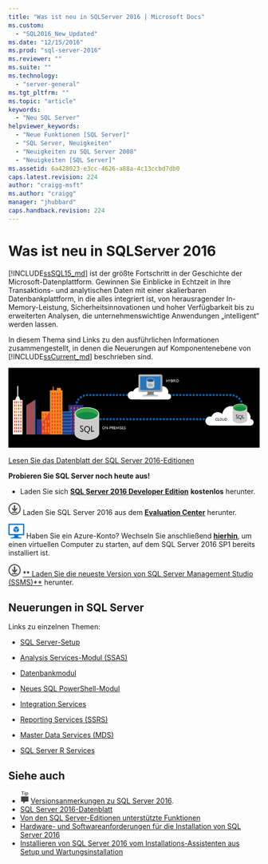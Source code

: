 ```yaml
---
title: "Was ist neu in SQLServer 2016 | Microsoft Docs"
ms.custom: 
  - "SQL2016_New_Updated"
ms.date: "12/15/2016"
ms.prod: "sql-server-2016"
ms.reviewer: ""
ms.suite: ""
ms.technology: 
  - "server-general"
ms.tgt_pltfrm: ""
ms.topic: "article"
keywords: 
  - "Neu SQL Server"
helpviewer_keywords: 
  - "Neue Funktionen [SQL Server]"
  - "SQL Server, Neuigkeiten"
  - "Neuigkeiten zu SQL Server 2008"
  - "Neuigkeiten [SQL Server]"
ms.assetid: 6a428023-e3cc-4626-a88a-4c13ccbd7db0
caps.latest.revision: 224
author: "craigg-msft"
ms.author: "craigg"
manager: "jhubbard"
caps.handback.revision: 224
---
```

# Was ist neu in SQLServer 2016
 [!INCLUDE[ssSQL15_md](../includes/sssql15-md.md)] ist der größte Fortschritt in der Geschichte der Microsoft-Datenplattform. Gewinnen Sie Einblicke in Echtzeit in Ihre Transaktions- und analytischen Daten mit einer skalierbaren Datenbankplattform, in die alles integriert ist, von herausragender In-Memory-Leistung, Sicherheitsinnovationen und hoher Verfügbarkeit bis zu erweiterten Analysen, die unternehmenswichtige Anwendungen „intelligent“ werden lassen.
 
 In diesem Thema sind Links zu den ausführlichen Informationen zusammengestellt, in denen die Neuerungen auf Komponentenebene von [!INCLUDE[ssCurrent_md](../includes/sscurrent-md.md)] beschrieben sind.   
 
  ![SQL Server 2016](../sql-server/media/sql-server-2016.png) 
 
[Lesen Sie das Datenblatt der SQL Server 2016-Editionen](http://download.microsoft.com/download/8/A/2/8A2BC8C5-BBA0-4A9C-90BC-AC957D3454D9/SQL_Server_2016_Editions_datasheet.pdf)
 
    
 **Probieren Sie SQL Server noch heute aus!**    
 - Laden Sie sich [**SQL Server 2016 Developer Edition**](https://www.microsoft.com/en-us/cloud-platform/sql-server-editions-developers) **kostenlos** herunter.
 
 
[![Download aus dem Evaluation Center](../analysis-services/media/download.png)](https://www.microsoft.com/en-us/evalcenter/evaluate-sql-server-2016) Laden Sie SQL Server 2016 aus dem **[Evaluation Center](https://www.microsoft.com/en-us/evalcenter/evaluate-sql-server-2016)** herunter. 
    
[![Azure Virtual Machine (klein)](../analysis-services/media/azure-virtual-machine-small.png)](https://azure.microsoft.com/en-us/marketplace/partners/microsoft/sqlserver2016sp1standardwindowsserver2016/) Haben Sie ein Azure-Konto?  Wechseln Sie anschließend **[hierhin](https://azure.microsoft.com/en-us/marketplace/partners/microsoft/sqlserver2016sp1standardwindowsserver2016/)**, um einen virtuellen Computer zu starten, auf dem SQL Server 2016 SP1 bereits installiert ist.  

 [![Download aus dem Evaluation Center](../analysis-services/media/download.png)](https://msdn.microsoft.com/library/mt238290.aspx) [** Laden Sie die neueste Version von SQL Server Management Studio (SSMS)**](https://msdn.microsoft.com/library/mt238290.aspx) herunter.   

    
 ## <a name="whats-new-in-sql-server"></a>Neuerungen in SQL Server
Links zu einzelnen Themen:
 
 - [SQL Server-Setup](../database-engine/install-windows/installation-for-sql-server-2016.md)   
  
 - [Analysis Services-Modul (SSAS)](../analysis-services/what-s-new-in-analysis-services.md)  
  
 - [Datenbankmodul](../database-engine/configure-windows/what-s-new-in-sql-server-2016-database-engine.md)

 - [Neues SQL PowerShell-Modul](https://blogs.technet.microsoft.com/dataplatforminsider/2016/06/30/sql-powershell-july-2016-update/)
 
 - [Integration Services](../integration-services/what-s-new-in-integration-services-in-sql-server-2016.md)    
  
 - [Reporting Services (SSRS)](https://msdn.microsoft.com/library/ms170438.aspx)   
  
 - [Master Data Services &#40;MDS&#41;](../master-data-services/what-s-new-in-master-data-services-mds.md)    
       
 - [SQL Server R Services](../advanced-analytics/r-services/what-s-new-in-sql-server-r-services.md)    
      
  
    
## <a name="see-also"></a>Siehe auch    
 + [![Versionsanmerkungen](../analysis-services/instances/install-windows/media/ssrs-fyi-note.png)](../Topic/SQL%20Server%202016%20Release%20Notes.md)  [Versionsanmerkungen zu SQL Server 2016](../sql-server/sql-server-2016-release-notes.md). 
+ [SQL Server 2016-Datenblatt](http://download.microsoft.com/download/C/5/3/C53C3AEF-653C-4598-8721-D522E8AC6A3A/SQL_Server_2016_Everything_Built-In_Datasheet_EN_US.pdf)
+ [Von den SQL Server-Editionen unterstützte Funktionen](https://msdn.microsoft.com/library/cc645993.aspx)
 + [Hardware- und Softwareanforderungen für die Installation von SQL Server 2016](../sql-server/install/hardware-and-software-requirements-for-installing-sql-server-2016.md)
 + [Installieren von SQL Server 2016 vom Installations-Assistenten aus](../database-engine/install-windows/install-sql-server-2016-from-the-installation-wizard-setup.md)
 [Setup und Wartungsinstallation](Setup%20and%20Servicing%20Installation.md)    